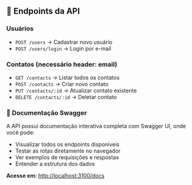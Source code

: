 ## 🔗 Endpoints da API

### Usuários
- `POST /users` → Cadastrar novo usuário
- `POST /users/login` → Login por e-mail

### Contatos (necessário header: email)
- `GET /contacts` → Listar todos os contatos
- `POST /contacts` → Criar novo contato
- `PUT /contacts/:id` → Atualizar contato existente
- `DELETE /contacts/:id` → Deletar contato

### 📖 Documentação Swagger
A API possui documentação interativa completa com Swagger UI, onde você pode:
- Visualizar todos os endpoints disponíveis
- Testar as rotas diretamente no navegador
- Ver exemplos de requisições e respostas
- Entender a estrutura dos dados

**Acesse em:** [http://localhost:3100/docs](http://localhost:3100/docs)